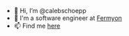 - 👋 Hi, I’m @calebschoepp
- 👀 I'm a software engineer at [Fermyon](https://fermyon.com)
- 📫 Find me [here](https://calebschoepp.com)

<!---
calebschoepp/calebschoepp is a ✨ special ✨ repository because its `README.md` (this file) appears on your GitHub profile.
You can click the Preview link to take a look at your changes.
--->
